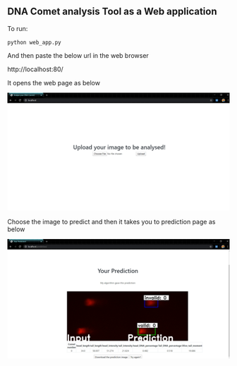## DNA Comet analysis Tool as a Web application

To run:
```
python web_app.py
```

And then paste the below url in the web browser

http://localhost:80/

It opens the web page as below

![](images/index_page.png)

Choose the image to predict and then it takes you to prediction page as below

![](images/prediction_page.png)

